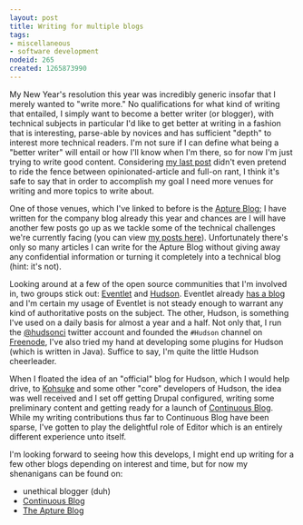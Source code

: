 ```yaml
--- 
layout: post
title: Writing for multiple blogs
tags: 
- miscellaneous
- software development
nodeid: 265
created: 1265873990
---
```

My New Year's resolution this year was incredibly generic insofar that I merely wanted to "write more." No qualifications for what kind of writing that entailed, I simply want to become a better writer (or blogger), with technical subjects in particular I'd like to get better at writing in a fashion that is interesting, parse-able by novices and has sufficient "depth" to interest more technical readers. I'm not sure if I can define what being a "better writer" will entail or how I'll know when I'm there, so for now I'm just trying to write good content. Considering [my last post](/posts/2010/02/i_hope_you_bump_your_head) didn't even pretend to ride the fence between opinionated-article and full-on rant, I think it's safe to say that in order to accomplish my goal I need more venues for writing and more topics to write about.

One of those venues, which I've linked to before is the [Apture Blog](http://blog.apture.com); I have written for the company blog already this year and chances are I will have another few posts go up as we tackle some of the technical challenges we're currently facing (you can view [my posts here](http://blog.apture.com/author/Tyler/)). Unfortunately there's only so many articles I can write for the Apture Blog without giving away any confidential information or turning it completely into a technical blog (hint: it's not).

Looking around at a few of the open source communities that I'm involved in, two groups stick out: <a id="aptureLink_J0BR15PXFG" href="http://eventlet.net/">Eventlet</a> and <a id="aptureLink_555P11dsr1" href="http://twitter.com/hudsonci">Hudson</a>. Eventlet already [has a blog](http://blog.eventlet.net) and I'm certain my usage of Eventlet is not steady enough to warrant any kind of authoritative posts on the subject. The other, Hudson, is something I've used on a daily basis for almost a year and a half. Not only that, I run the <a id="aptureLink_OmRHUDqUFY" href="http://twitter.com/hudsonci">@hudsonci</a> twitter account and founded the `#Hudson` channel on <a id="aptureLink_Cnh1sMSnMS" href="http://en.wikipedia.org/wiki/Freenode">Freenode</a>, I've also tried my hand at developing some plugins for Hudson (which is written in Java). Suffice to say, I'm quite the little Hudson cheerleader. 

When I floated the idea of an "official" blog for Hudson, which I would help drive, to <a id="aptureLink_jV9wF0lnE0" href="http://twitter.com/kohsukekawa">Kohsuke</a> and some other "core" developers of Hudson, the idea was well received and I set off getting Drupal configured, writing some preliminary content and getting ready for a launch of [Continuous Blog](http://blog.hudson-ci.org). While my writing contributions thus far to Continuous Blog have been sparse, I've gotten to play the delightful role of Editor which is an entirely different experience unto itself.

I'm looking forward to seeing how this develops, I might end up writing for a few other blogs depending on interest and time, but for now my shenanigans can be found on:

* unethical blogger (duh)
* [Continuous Blog](http://blog.hudson-ci.org/users/posts_by/rtyler)
* [The Apture Blog](http://blog.apture.com/author/Tyler/)
<!--break-->
